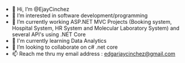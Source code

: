 - 👋 Hi, I’m @EjayCinchez
- 👀 I’m interested in software development/programming
- 🌱 I’m currently working ASP.NET MVC Projects (Booking system, Hospital System, HR System and Molecular Laboratory System) and several API's using .NET Core
- 🌱 I'm currently learning Data Analytics
- 💞️ I’m looking to collaborate on c# .net core
- 📫 Reach me thru my email address : edgarjaycinchez@gmail.com

<!---
EjayCinchez/EjayCinchez is a ✨ special ✨ repository because its `README.md` (this file) appears on your GitHub profile.
You can click the Preview link to take a look at your changes.
--->
